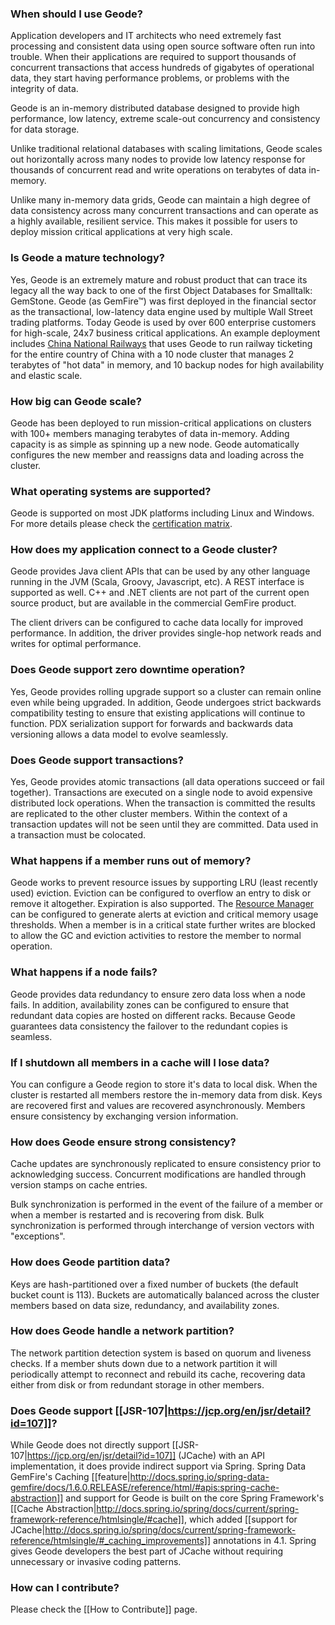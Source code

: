 ### When should I use Geode?

Application developers and IT architects who need extremely fast processing and consistent data using open source software often run into trouble. When their applications are required to support thousands of concurrent transactions that access hundreds of gigabytes of operational data, they start having performance problems, or problems with the integrity of data.

Geode is an in-memory distributed database designed to provide high performance, low latency, extreme scale-out concurrency and consistency for data storage.

Unlike traditional relational databases with scaling limitations, Geode scales out horizontally across many nodes to provide low latency response for thousands of concurrent read and write operations on terabytes of data in-memory. 

Unlike many in-memory data grids, Geode can maintain a high degree of data consistency across many concurrent transactions and can operate as a highly available, resilient service. This makes it possible for users to deploy mission critical applications at very high scale.

### Is Geode a mature technology?

Yes, Geode is an extremely mature and robust product that can trace its legacy all the way back to one of the first Object Databases for Smalltalk: GemStone. Geode (as GemFire™) was first deployed in the financial sector as the transactional, low-latency data engine used by multiple Wall Street trading platforms.  Today Geode is used by over 600 enterprise customers for high-scale, 24x7 business critical applications. An example deployment includes [China National Railways](http://pivotal.io/big-data/case-study/scaling-online-sales-for-the-largest-railway-in-the-world-china-railway-corporation) that uses Geode to run railway ticketing for the entire country of China with a 10 node cluster that manages 2 terabytes of "hot data" in memory, and 10 backup nodes for high availability and elastic scale.

### How big can Geode scale?

Geode has been deployed to run mission-critical applications on clusters with 100+ members managing terabytes of data in-memory.  Adding capacity is as simple as spinning up a new node.  Geode automatically configures the new member and reassigns data and loading across the cluster.

### What operating systems are supported?

Geode is supported on most JDK platforms including Linux and Windows. For more details please check the [certification matrix](http://geode-docs.cfapps.io/docs/getting_started/system_requirements/supported_configurations.html#system_requirements). 

### How does my application connect to a Geode cluster?

Geode provides Java client APIs that can be used by any other language running in the JVM (Scala, Groovy, Javascript, etc). A REST interface is supported as well.  C++ and .NET clients are not part of the current open source product, but are available in the commercial GemFire product.

The client drivers can be configured to cache data locally for improved performance.  In addition, the driver provides single-hop network reads and writes for optimal performance.

### Does Geode support zero downtime operation?

Yes, Geode provides rolling upgrade support so a cluster can remain online even while being upgraded.  In addition, Geode undergoes strict backwards compatibility testing to ensure that existing applications will continue to function.  PDX serialization support for forwards and backwards data versioning allows a data model to evolve seamlessly.
 
### Does Geode support transactions?

Yes, Geode provides atomic transactions (all data operations succeed or fail together). Transactions are executed on a single node to avoid expensive distributed lock operations.  When the transaction is committed the results are replicated to the other cluster members.  Within the context of a transaction updates will not be seen until they are committed.  Data used in a transaction must be colocated.  

### What happens if a member runs out of memory?

Geode works to prevent resource issues by supporting LRU (least recently used) eviction.  Eviction can be configured to overflow an entry to disk or remove it altogether.  Expiration is also supported.  The [Resource Manager](http://geode-docs.cfapps.io/docs/managing/heap_use/how_the_resource_manager_works.html) can be configured to generate alerts at eviction and critical memory usage thresholds.  When a member is in a critical state further writes are blocked to allow the GC and eviction activities to restore the member to normal operation.

### What happens if a node fails?

Geode provides data redundancy to ensure zero data loss when a node fails.  In addition, availability zones can be configured to ensure that redundant data copies are hosted on different racks. Because Geode guarantees data consistency the failover to the redundant copies is seamless.

### If I shutdown all members in a cache will I lose data?

You can configure a Geode region to store it's data to local disk.  When the cluster is restarted all members restore the in-memory data from disk.  Keys are recovered first and values are recovered asynchronously.  Members ensure consistency by exchanging version information.

### How does Geode ensure strong consistency?

Cache updates are synchronously replicated to ensure consistency prior to acknowledging success.  Concurrent modifications are handled through version stamps on cache entries.

Bulk synchronization is performed in the event of the failure of a member or when a member is restarted and is recovering from disk.  Bulk synchronization is performed through interchange of version vectors with "exceptions".

### How does Geode partition data?

Keys are hash-partitioned over a fixed number of buckets (the default bucket count is 113).  Buckets are automatically balanced across the cluster members based on data size, redundancy, and availability zones.
 
### How does Geode handle a network partition?

The network partition detection system is based on quorum and liveness checks.  If a member shuts down due to a network partition it will periodically attempt to reconnect and rebuild its cache, recovering data either from disk or from redundant storage in other members.

### Does Geode support [[JSR-107|https://jcp.org/en/jsr/detail?id=107]]?

While Geode does not directly support [[JSR-107|https://jcp.org/en/jsr/detail?id=107]] (JCache) with an API implementation, it does provide indirect support via Spring.  Spring Data GemFire's Caching [[feature|http://docs.spring.io/spring-data-gemfire/docs/1.6.0.RELEASE/reference/html/#apis:spring-cache-abstraction]] and support for Geode is built on the core Spring Framework's [[Cache Abstraction|http://docs.spring.io/spring/docs/current/spring-framework-reference/htmlsingle/#cache]], which added [[support for JCache|http://docs.spring.io/spring/docs/current/spring-framework-reference/htmlsingle/#_caching_improvements]] annotations in 4.1.  Spring gives Geode developers the best part of JCache without requiring unnecessary or invasive coding patterns.

### How can I contribute?

Please check the [[How to Contribute]] page.
